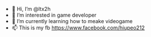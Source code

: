 - 👋 Hi, I’m @ltx2h
- 👀 I’m interested in game developer
- 🌱 I’m currently learning how to meake videogame
- 📫 This is my fb https://www.facebook.com/hiupeo212

<!---
ltx2h/ltx2h is a ✨ special ✨ repository because its `README.md` (this file) appears on your GitHub profile.
You can click the Preview link to take a look at your changes.
--->
